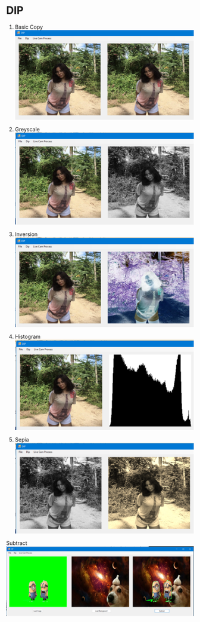 # DIP

1. Basic Copy
![BasicCopy](https://github.com/kathlenprocorato/DIP/blob/main/Images/basic%20copy.png)

2. Greyscale
![Greyscale](https://github.com/kathlenprocorato/DIP/blob/main/Images/greyscale.png)

3. Inversion
![Inversion](https://github.com/kathlenprocorato/DIP/blob/main/Images/color%20inversion.png)

4. Histogram
![Histogram](https://github.com/kathlenprocorato/DIP/blob/main/Images/histogram.png)

5. Sepia
![Sepia](https://github.com/kathlenprocorato/DIP/blob/main/Images/sepia.png)

Subtract
![Subtract](https://github.com/kathlenprocorato/DIP/blob/main/Images/subtract.png)
